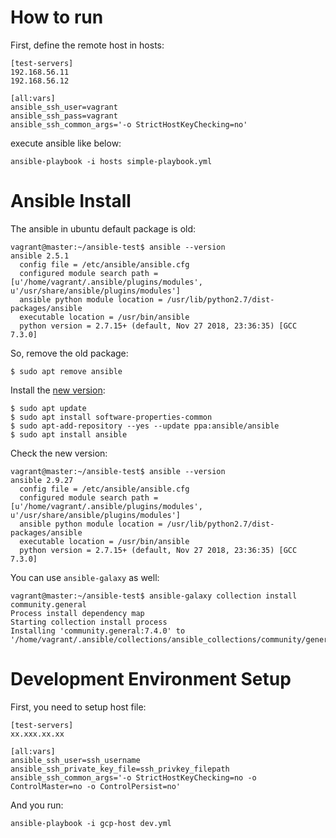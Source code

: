 # How to run
First, define the remote host in hosts:

	[test-servers]
	192.168.56.11
	192.168.56.12

	[all:vars]
	ansible_ssh_user=vagrant
	ansible_ssh_pass=vagrant
	ansible_ssh_common_args='-o StrictHostKeyChecking=no'


execute ansible like below:

	ansible-playbook -i hosts simple-playbook.yml

# Ansible Install

The ansible in ubuntu default package is old:

	vagrant@master:~/ansible-test$ ansible --version
	ansible 2.5.1
	  config file = /etc/ansible/ansible.cfg
	  configured module search path = [u'/home/vagrant/.ansible/plugins/modules', u'/usr/share/ansible/plugins/modules']
	  ansible python module location = /usr/lib/python2.7/dist-packages/ansible
	  executable location = /usr/bin/ansible
	  python version = 2.7.15+ (default, Nov 27 2018, 23:36:35) [GCC 7.3.0]

So, remove the old package:

	$ sudo apt remove ansible

Install the [new version](https://docs.ansible.com/ansible/2.9_ja/installation_guide/intro_installation.html#ubuntu-ansible):

	$ sudo apt update
	$ sudo apt install software-properties-common
	$ sudo apt-add-repository --yes --update ppa:ansible/ansible
	$ sudo apt install ansible

Check the new version:

	vagrant@master:~/ansible-test$ ansible --version
	ansible 2.9.27
	  config file = /etc/ansible/ansible.cfg
	  configured module search path = [u'/home/vagrant/.ansible/plugins/modules', u'/usr/share/ansible/plugins/modules']
	  ansible python module location = /usr/lib/python2.7/dist-packages/ansible
	  executable location = /usr/bin/ansible
	  python version = 2.7.15+ (default, Nov 27 2018, 23:36:35) [GCC 7.3.0]

You can use `ansible-galaxy` as well:

	vagrant@master:~/ansible-test$ ansible-galaxy collection install community.general
	Process install dependency map
	Starting collection install process
	Installing 'community.general:7.4.0' to '/home/vagrant/.ansible/collections/ansible_collections/community/general'

# Development Environment Setup

First, you need to setup host file:

	[test-servers]
	xx.xxx.xx.xx

	[all:vars]
	ansible_ssh_user=ssh_username
	ansible_ssh_private_key_file=ssh_privkey_filepath
	ansible_ssh_common_args='-o StrictHostKeyChecking=no -o ControlMaster=no -o ControlPersist=no'

And you run:

	ansible-playbook -i gcp-host dev.yml

